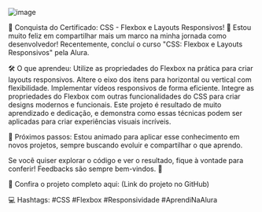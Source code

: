 
![image](https://github.com/user-attachments/assets/884b65fd-96bd-44e6-8686-13b454d8cb15)


🌟 Conquista do Certificado: CSS - Flexbox e Layouts Responsivos!
🎉 Estou muito feliz em compartilhar mais um marco na minha jornada como desenvolvedor! Recentemente, concluí o curso "CSS: Flexbox e Layouts Responsivos" pela Alura.

🛠️ O que aprendeu:
Utilize as propriedades do Flexbox na prática para criar layouts responsivos.
Altere o eixo dos itens para horizontal ou vertical com flexibilidade.
Implementar vídeos responsivos de forma eficiente.
Integre as propriedades do Flexbox com outras funcionalidades do CSS para criar designs modernos e funcionais.
Este projeto é resultado de muito aprendizado e dedicação, e demonstra como essas técnicas podem ser aplicadas para criar experiências visuais incríveis.

🚀 Próximos passos:
Estou animado para aplicar esse conhecimento em novos projetos, sempre buscando evoluir e compartilhar o que aprendo.

Se você quiser explorar o código e ver o resultado, fique à vontade para conferir! Feedbacks são sempre bem-vindos. 🙌

🔗 Confira o projeto completo aqui:
(Link do projeto no GitHub)

💻 Hashtags:
#CSS #Flexbox #Responsividade #AprendiNaAlura
